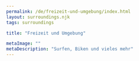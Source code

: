 ```yaml
---
permalink: /de/freizeit-und-umgebung/index.html
layout: surroundings.njk
tags: surroundings

title: "Freizeit und Umgebung"

metaImage: ""
metaDescription: "Surfen, Biken und vieles mehr"
---
```

